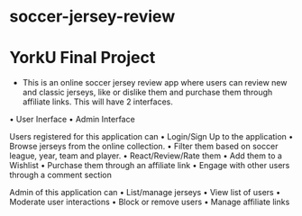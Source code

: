 # soccer-jersey-review
# YorkU Final Project

* This is an online soccer jersey review app where users can review new and classic jerseys, like or dislike them and purchase them through affiliate links. This will have 2 interfaces.

•	User Inerface
•	Admin Interface

Users registered for this application can
•	Login/Sign Up to the application
•	Browse jerseys from the online collection.
•	Filter them based on soccer league, year, team and player.
•	React/Review/Rate them
•	Add them to a Wishlist
•	Purchase them through an affiliate link
•	Engage with other users through a comment section

Admin of this application can
•	List/manage jerseys
•	View list of users
•	Moderate user interactions
•	Block or remove users
•	Manage affiliate links 
